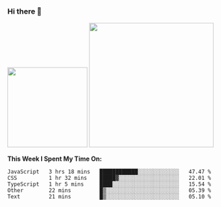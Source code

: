 ### Hi there 👋

<!--
**nestor22/nestor22** is a ✨ _special_ ✨ repository because its `README.md` (this file) appears on your GitHub profile.

Here are some ideas to get you started:

- 🔭 I’m currently working on ...
- 🌱 I’m currently learning ...
- 👯 I’m looking to collaborate on ...
- 🤔 I’m looking for help with ...
- 💬 Ask me about ...
- 📫 How to reach me: ...
- 😄 Pronouns: ...
- ⚡ Fun fact: ...
-->


<img height="180em" src="https://github-readme-stats.vercel.app/api?username=nestor22&show_icons=true&hide_border=true&&count_private=true&include_all_commits=true&theme=radical" />
<img height="280em" src="https://github-readme-stats.vercel.app/api/top-langs/?username=nestor22&layout=compact)](https://github.com/nestor22/github-readme-stats&theme=radical"  />



**This Week I Spent My Time On:**
<!--START_SECTION:waka-->
```text
JavaScript   3 hrs 18 mins   ████████████░░░░░░░░░░░░░   47.47 % 
CSS          1 hr 32 mins    █████▓░░░░░░░░░░░░░░░░░░░   22.01 % 
TypeScript   1 hr 5 mins     ████░░░░░░░░░░░░░░░░░░░░░   15.54 % 
Other        22 mins         █▒░░░░░░░░░░░░░░░░░░░░░░░   05.39 % 
Text         21 mins         █▒░░░░░░░░░░░░░░░░░░░░░░░   05.10 % 
```
<!--END_SECTION:waka-->



